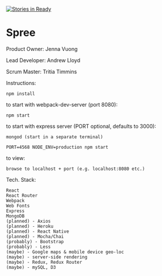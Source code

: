 [![Stories in Ready](https://badge.waffle.io/Flatten-Threat/Spree.png?label=ready&title=Ready)](https://waffle.io/Flatten-Threat/Spree)
# Spree

Product Owner: Jenna Vuong

Lead Developer: Andrew Lloyd

Scrum Master: Tritia Timmins

Instructions:

    npm install
    
to start with webpack-dev-server (port 8080):

    npm start

to start with express server (PORT optional, defaults to 3000):

    mongod (start in a separate terminal)
    
    PORT=4568 NODE_ENV=production npm start

to view:

    browse to localhost + port (e.g. localhost:8080 etc.)


Tech. Stack:

    React
    React Router
    Webpack
    Web Fonts
    Express
    MongoDB
    (planned) - Axios
    (planned) - Heroku
    (planned) - React Native
    (planned) - Mocha/Chai
    (probably) - Bootstrap
    (probably) - Less
    (maybe) - Google maps & mobile device geo-loc
    (maybe) - server-side rendering
    (maybe) - Redux, Redux Router
    (maybe) - mySQL, D3
